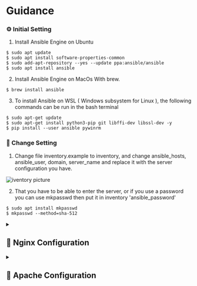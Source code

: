 # Guidance



### ⚙ Initial Setting

1. Install Ansible Engine on Ubuntu
```
$ sudo apt update
$ sudo apt install software-properties-common
$ sudo add-apt-repository --yes --update ppa:ansible/ansible
$ sudo apt install ansible
```

2. Install Ansible Engine on MacOs With brew.
```
$ brew install ansible
```

3. To install Ansible on WSL ( Windows subsystem for Linux ), the following commands can be run in the bash terminal
```
$ sudo apt-get update
$ sudo apt-get install python3-pip git libffi-dev libssl-dev -y
$ pip install --user ansible pywinrm
```

### 🔧 Change Setting

1. Change file inventory.example to inventory, and change ansible_hosts, ansible_user, domain, server_name and replace it with the server configuration you have.

![iventory picture](https://drive.google.com/file/d/1zcBcKBpG5h2uV0rKWkvxmjkZ367_bWT7/view?usp=share_link)

2. That you have to be able to enter the server, or if you use a password you can use mkpasswd then put it in inventory 'ansible_password'
```
$ sudo apt install mkpasswd
$ mkpasswd --method=sha-512
```

<details>
<summary><h2>🚀 Nginx Configuration</h2></summary>

1. Install Ansible Engine on Ubuntu
```
$ sudo apt update
$ sudo apt install software-properties-common
$ sudo add-apt-repository --yes --update ppa:ansible/ansible
$ sudo apt install ansible
```

2. Install Ansible Engine on MacOs With brew.
```
$ brew install ansible
```

3. To install Ansible on WSL ( Windows subsystem for Linux ), the following commands can be run in the bash terminal
```
$ sudo apt-get update
$ sudo apt-get install python3-pip git libffi-dev libssl-dev -y
$ pip install --user ansible pywinrm
```
</details>

<details>
<summary><h2>🚀 Apache Configuration</h2></summary>

1. Install Ansible Engine on Ubuntu
```
$ sudo apt update
$ sudo apt install software-properties-common
$ sudo add-apt-repository --yes --update ppa:ansible/ansible
$ sudo apt install ansible
```

2. Install Ansible Engine on MacOs With brew.
```
$ brew install ansible
```

3. To install Ansible on WSL ( Windows subsystem for Linux ), the following commands can be run in the bash terminal
```
$ sudo apt-get update
$ sudo apt-get install python3-pip git libffi-dev libssl-dev -y
$ pip install --user ansible pywinrm
```
</details>
